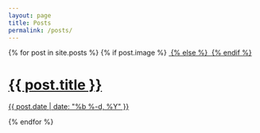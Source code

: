 ```yaml
---
layout: page
title: Posts
permalink: /posts/
---
```

<div class="grid-items">
  {% for post in site.posts %}
    {% if post.image %}
      <a href="{{ post.url | prepend: site.baseurl }}" class="grid-item grid-item-big grid-item-image">
      <img src="{{ post.image }}" alt="">
    {% else %}
      <a href="{{ post.url | prepend: site.baseurl }}" class="grid-item">
      <img src="https://raw.githubusercontent.com/thoughtbot/refills/master/source/images/placeholder_logo_1.png" alt="">
    {% endif %}
    <h1>{{ post.title }}</h1>
    <p>{{ post.date | date: "%b %-d, %Y" }}</p>
    <!-- {{ post.excerpt }} -->
    </a>
  {% endfor %}
</div>
